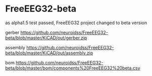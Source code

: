 # FreeEEG32-beta

as alpha1.5 test passed, FreeEEG32 project changed to beta version

gerber https://github.com/neuroidss/FreeEEG32-beta/blob/master/KiCAD/out/gerber.zip

assembly https://github.com/neuroidss/FreeEEG32-beta/blob/master/KiCAD/out/assembly.zip

bom https://github.com/neuroidss/FreeEEG32-beta/blob/master/bom/components%20FreeEEG32%20beta.csv
